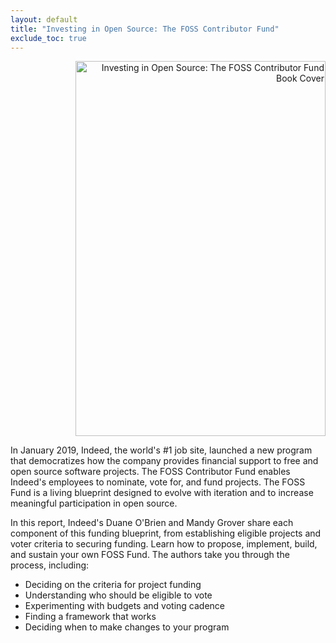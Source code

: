 ```yaml
---
layout: default
title: "Investing in Open Source: The FOSS Contributor Fund"
exclude_toc: true
---
```

<p style="text-align:right"><img src="{{ site.baseurl }}/images/investing in open source book cover.jpeg" alt="Investing in Open Source: The FOSS Contributor Fund Book Cover" style="width:400px;height:600px;padding-left:30px;"/></p>

In January 2019, Indeed, the world's #1 job site, launched a new program that democratizes how the company provides financial support to free and open source software projects. The FOSS Contributor Fund enables Indeed's employees to nominate, vote for, and fund projects. The FOSS Fund is a living blueprint designed to evolve with iteration and to increase meaningful participation in open source.

In this report, Indeed's Duane O'Brien and Mandy Grover share each component of this funding blueprint, from establishing eligible projects and voter criteria to securing funding. Learn how to propose, implement, build, and sustain your own FOSS Fund. The authors take you through the process, including:

* Deciding on the criteria for project funding
* Understanding who should be eligible to vote
* Experimenting with budgets and voting cadence
* Finding a framework that works
* Deciding when to make changes to your program




